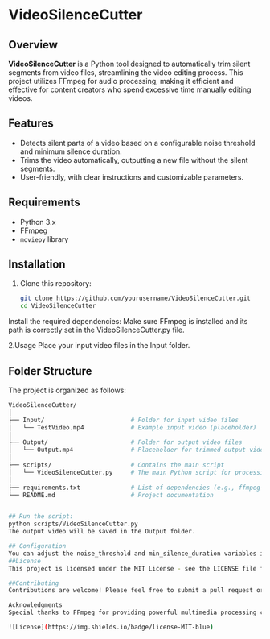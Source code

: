 # VideoSilenceCutter

## Overview
**VideoSilenceCutter** is a Python tool designed to automatically trim silent segments from video files, streamlining the video editing process. This project utilizes FFmpeg for audio processing, making it efficient and effective for content creators who spend excessive time manually editing videos.

## Features
- Detects silent parts of a video based on a configurable noise threshold and minimum silence duration.
- Trims the video automatically, outputting a new file without the silent segments.
- User-friendly, with clear instructions and customizable parameters.

## Requirements
- Python 3.x
- FFmpeg
- `moviepy` library

## Installation
1. Clone this repository:
   ```bash
   git clone https://github.com/yourusername/VideoSilenceCutter.git
   cd VideoSilenceCutter
Install the required dependencies:
Make sure FFmpeg is installed and its path is correctly set in the VideoSilenceCutter.py file.

2.Usage
Place your input video files in the Input folder.

## Folder Structure
The project is organized as follows:
 
 ```bash
VideoSilenceCutter/
│
├── Input/                        # Folder for input video files
│   └── TestVideo.mp4             # Example input video (placeholder)
│
├── Output/                       # Folder for output video files
│   └── Output.mp4                # Placeholder for trimmed output video
│
├── scripts/                      # Contains the main script
│   └── VideoSilenceCutter.py     # The main Python script for processing videos
│
├── requirements.txt              # List of dependencies (e.g., ffmpeg-python)
└── README.md                     # Project documentation


## Run the script:
python scripts/VideoSilenceCutter.py
The output video will be saved in the Output folder.

## Configuration
You can adjust the noise_threshold and min_silence_duration variables in the script to customize the silence detection criteria.
##License
This project is licensed under the MIT License - see the LICENSE file for details.

##Contributing
Contributions are welcome! Please feel free to submit a pull request or open an issue for suggestions and improvements.

Acknowledgments
Special thanks to FFmpeg for providing powerful multimedia processing capabilities.

![License](https://img.shields.io/badge/license-MIT-blue)

